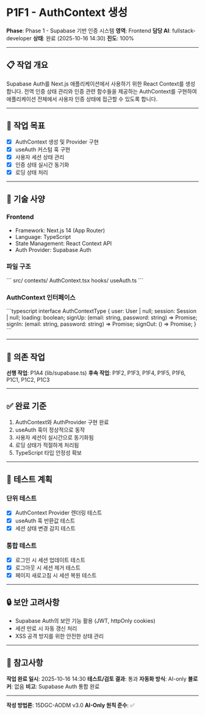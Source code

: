 # P1F1 - AuthContext 생성

**Phase**: Phase 1 - Supabase 기반 인증 시스템
**영역**: Frontend
**담당 AI**: fullstack-developer
**상태**: 완료 (2025-10-16 14:30)
**진도**: 100%

---

## 📋 작업 개요

Supabase Auth를 Next.js 애플리케이션에서 사용하기 위한 React Context를 생성합니다. 전역 인증 상태 관리와 인증 관련 함수들을 제공하는 AuthContext를 구현하여 애플리케이션 전체에서 사용자 인증 상태에 접근할 수 있도록 합니다.

---

## 🎯 작업 목표

- [x] AuthContext 생성 및 Provider 구현
- [x] useAuth 커스텀 훅 구현
- [x] 사용자 세션 상태 관리
- [x] 인증 상태 실시간 동기화
- [x] 로딩 상태 처리

---

## 📐 기술 사양

### Frontend
- Framework: Next.js 14 (App Router)
- Language: TypeScript
- State Management: React Context API
- Auth Provider: Supabase Auth

### 파일 구조
\`\`\`
src/
  contexts/
    AuthContext.tsx
  hooks/
    useAuth.ts
\`\`\`

### AuthContext 인터페이스
\`\`\`typescript
interface AuthContextType {
  user: User | null;
  session: Session | null;
  loading: boolean;
  signUp: (email: string, password: string) => Promise<void>;
  signIn: (email: string, password: string) => Promise<void>;
  signOut: () => Promise<void>;
}
\`\`\`

---

## 🔗 의존 작업

**선행 작업**: P1A4 (lib/supabase.ts)
**후속 작업**: P1F2, P1F3, P1F4, P1F5, P1F6, P1C1, P1C2, P1C3

---

## ✅ 완료 기준

1. AuthContext와 AuthProvider 구현 완료
2. useAuth 훅이 정상적으로 동작
3. 사용자 세션이 실시간으로 동기화됨
4. 로딩 상태가 적절하게 처리됨
5. TypeScript 타입 안정성 확보

---

## 📝 테스트 계획

### 단위 테스트
- [x] AuthContext Provider 렌더링 테스트
- [x] useAuth 훅 반환값 테스트
- [x] 세션 상태 변경 감지 테스트

### 통합 테스트
- [x] 로그인 시 세션 업데이트 테스트
- [x] 로그아웃 시 세션 제거 테스트
- [x] 페이지 새로고침 시 세션 복원 테스트

---

## 🔒 보안 고려사항

- Supabase Auth의 보안 기능 활용 (JWT, httpOnly cookies)
- 세션 만료 시 자동 갱신 처리
- XSS 공격 방지를 위한 안전한 상태 관리

---

## 📌 참고사항

**작업 완료 일시**: 2025-10-16 14:30
**테스트/검토 결과**: 통과
**자동화 방식**: AI-only
**블로커**: 없음
**비고**: Supabase Auth 통합 완료

---

**작성 방법론**: 15DGC-AODM v3.0
**AI-Only 원칙 준수**: ✅

